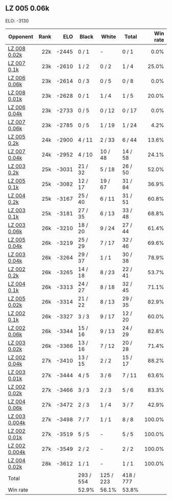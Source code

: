 ## LZ 005 0.06k ##

ELO: -3130

Opponent | Rank | ELO | Black | White | Total | Win rate
---------|-----:|----:|-------|-------|-------|-------:
[LZ 008 0.02k](LZ%20008%200.02k.md) | 22k | -2445 | 0 / 1 | - | 0 / 1 | 0.0%
[LZ 007 0.1k](LZ%20007%200.1k.md) | 23k | -2610 | 1 / 2 | 0 / 2 | 1 / 4 | 25.0%
[LZ 006 0.06k](LZ%20006%200.06k.md) | 23k | -2614 | 0 / 3 | 0 / 5 | 0 / 8 | 0.0%
[LZ 008 0.01k](LZ%20008%200.01k.md) | 23k | -2628 | 0 / 1 | 1 / 4 | 1 / 5 | 20.0%
[LZ 006 0.04k](LZ%20006%200.04k.md) | 23k | -2733 | 0 / 5 | 0 / 12 | 0 / 17 | 0.0%
[LZ 007 0.06k](LZ%20007%200.06k.md) | 23k | -2785 | 0 / 5 | 1 / 19 | 1 / 24 | 4.2%
[LZ 005 0.2k](LZ%20005%200.2k.md) | 24k | -2900 | 4 / 11 | 2 / 33 | 6 / 44 | 13.6%
[LZ 007 0.04k](LZ%20007%200.04k.md) | 24k | -2952 | 4 / 10 | 10 / 48 | 14 / 58 | 24.1%
[LZ 003 0.2k](LZ%20003%200.2k.md) | 25k | -3031 | 21 / 32 | 5 / 18 | 26 / 50 | 52.0%
[LZ 005 0.1k](LZ%20005%200.1k.md) | 25k | -3082 | 12 / 17 | 19 / 67 | 31 / 84 | 36.9%
[LZ 004 0.2k](LZ%20004%200.2k.md) | 25k | -3167 | 25 / 40 | 6 / 11 | 31 / 51 | 60.8%
[LZ 003 0.1k](LZ%20003%200.1k.md) | 25k | -3181 | 27 / 35 | 6 / 13 | 33 / 48 | 68.8%
[LZ 003 0.06k](LZ%20003%200.06k.md) | 26k | -3210 | 18 / 20 | 9 / 24 | 27 / 44 | 61.4%
[LZ 005 0.04k](LZ%20005%200.04k.md) | 26k | -3219 | 25 / 29 | 7 / 17 | 32 / 46 | 69.6%
[LZ 003 0.04k](LZ%20003%200.04k.md) | 26k | -3264 | 29 / 37 | 1 / 1 | 30 / 38 | 78.9%
[LZ 002 0.2k](LZ%20002%200.2k.md) | 26k | -3265 | 14 / 18 | 8 / 23 | 22 / 41 | 53.7%
[LZ 004 0.1k](LZ%20004%200.1k.md) | 26k | -3313 | 24 / 27 | 8 / 18 | 32 / 45 | 71.1%
[LZ 005 0.02k](LZ%20005%200.02k.md) | 26k | -3314 | 21 / 22 | 8 / 13 | 29 / 35 | 82.9%
[LZ 002 0.1k](LZ%20002%200.1k.md) | 26k | -3327 | 3 / 3 | 9 / 17 | 12 / 20 | 60.0%
[LZ 002 0.06k](LZ%20002%200.06k.md) | 26k | -3344 | 15 / 16 | 9 / 13 | 24 / 29 | 82.8%
[LZ 003 0.02k](LZ%20003%200.02k.md) | 26k | -3366 | 13 / 16 | 7 / 12 | 20 / 28 | 71.4%
[LZ 002 0.04k](LZ%20002%200.04k.md) | 27k | -3410 | 13 / 15 | 2 / 2 | 15 / 17 | 88.2%
[LZ 003 0.01k](LZ%20003%200.01k.md) | 27k | -3444 | 4 / 5 | 3 / 6 | 7 / 11 | 63.6%
[LZ 002 0.02k](LZ%20002%200.02k.md) | 27k | -3466 | 3 / 3 | 2 / 3 | 5 / 6 | 83.3%
[LZ 004 0.06k](LZ%20004%200.06k.md) | 27k | -3472 | 2 / 3 | 1 / 4 | 3 / 7 | 42.9%
[LZ 003 0.004k](LZ%20003%200.004k.md) | 27k | -3498 | 7 / 7 | 1 / 1 | 8 / 8 | 100.0%
[LZ 002 0.01k](LZ%20002%200.01k.md) | 27k | -3519 | 5 / 5 | - | 5 / 5 | 100.0%
[LZ 002 0.004k](LZ%20002%200.004k.md) | 27k | -3549 | 2 / 2 | - | 2 / 2 | 100.0%
[LZ 004 0.02k](LZ%20004%200.02k.md) | 28k | -3612 | 1 / 1 | - | 1 / 1 | 100.0%
Total | | | 293 / 554 | 125 / 223 | 418 / 777 | 
Win rate| | | 52.9% | 56.1% | 53.8% | 
